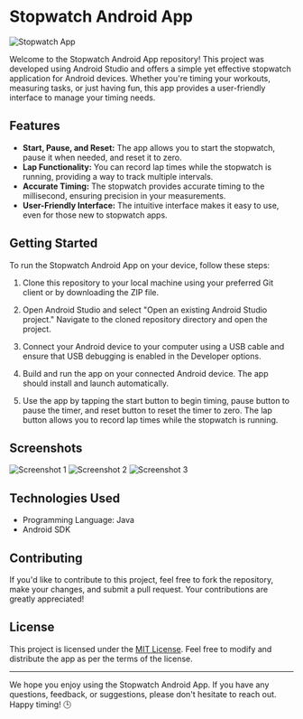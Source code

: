 # Stopwatch Android App

![Stopwatch App](stopwatch_app_screenshot.png)

Welcome to the Stopwatch Android App repository! This project was developed using Android Studio and offers a simple yet effective stopwatch application for Android devices. Whether you're timing your workouts, measuring tasks, or just having fun, this app provides a user-friendly interface to manage your timing needs.

## Features

- **Start, Pause, and Reset:** The app allows you to start the stopwatch, pause it when needed, and reset it to zero.
- **Lap Functionality:** You can record lap times while the stopwatch is running, providing a way to track multiple intervals.
- **Accurate Timing:** The stopwatch provides accurate timing to the millisecond, ensuring precision in your measurements.
- **User-Friendly Interface:** The intuitive interface makes it easy to use, even for those new to stopwatch apps.

## Getting Started

To run the Stopwatch Android App on your device, follow these steps:

1. Clone this repository to your local machine using your preferred Git client or by downloading the ZIP file.

2. Open Android Studio and select "Open an existing Android Studio project." Navigate to the cloned repository directory and open the project.

3. Connect your Android device to your computer using a USB cable and ensure that USB debugging is enabled in the Developer options.

4. Build and run the app on your connected Android device. The app should install and launch automatically.

5. Use the app by tapping the start button to begin timing, pause button to pause the timer, and reset button to reset the timer to zero. The lap button allows you to record lap times while the stopwatch is running.

## Screenshots

![Screenshot 1](screenshots/screenshot1.png)
![Screenshot 2](screenshots/screenshot2.png)
![Screenshot 3](screenshots/screenshot3.png)

## Technologies Used

- Programming Language: Java
- Android SDK

## Contributing

If you'd like to contribute to this project, feel free to fork the repository, make your changes, and submit a pull request. Your contributions are greatly appreciated!

## License

This project is licensed under the [MIT License](LICENSE). Feel free to modify and distribute the app as per the terms of the license.

---

We hope you enjoy using the Stopwatch Android App. If you have any questions, feedback, or suggestions, please don't hesitate to reach out. Happy timing! 🕒
